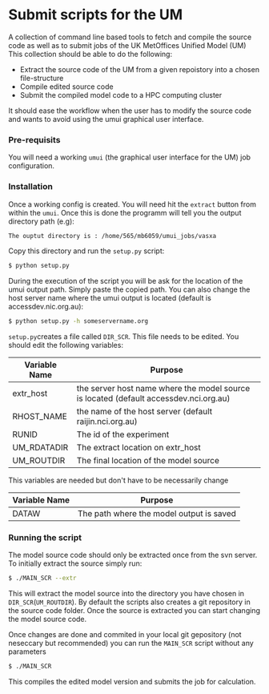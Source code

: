 # Submit scripts for the UM
A collection of command line based tools to fetch and compile the source code as well as to submit jobs of the UK MetOffices Unified Model (UM)
This collection should be able to do the following:

- Extract the source code of the UM from a given repoistory into a chosen file-structure
- Compile edited source code 
- Submit the compiled model code to a HPC computing cluster

It should ease the workflow when the user has to modify the source code and wants to avoid using the umui graphical user interface.

### Pre-requisits
You will need a working `umui` (the graphical user interface for the UM) job configuration. 
### Installation
Once a working config is created. You will need hit the  `extract` button from within the `umui`. Once this is done the programm will tell you the output directory path (e.g):
```sh
The ouptut directory is : /home/565/mb6059/umui_jobs/vasxa 
```
Copy this directory and run the `setup.py` script:
```sh
$ python setup.py
```
During the execution of the script you will be ask for the location of the umui output path. Simply paste the copied path.
You can also change the host server name where the umui output is located (default is accessdev.nic.org.au):
```sh
$ python setup.py -h someservername.org
```

`setup.py`creates a file called `DIR_SCR`. This file needs to be edited. You should edit the following variables:

| Variable Name | Purpose |
| ------ | ------ |
|extr_host | the server host name where the model source is located (default accessdev.nci.org.au) | 
|RHOST_NAME | the name of the host server (default raijin.nci.org.au)|
|RUNID | The id of the experiment |
|UM_RDATADIR| The extract location on extr_host|
|UM_ROUTDIR|The final location of the model source|

This variables are needed but don't have to be necessarily change 

| Variable Name | Purpose |
| ------ | ------ |
|DATAW |The path where the model output is saved|


### Running the script

The model source code should only be extracted once from the svn server. To initially extract the source simply run:
```sh
$ ./MAIN_SCR --extr
```
This will extract the model source into the directory you have chosen in `DIR_SCR`(`UM_ROUTDIR`). By default the scripts also creates a git repository in the source code folder. Once the source is extracted you can start changing the model source code. 

Once changes are done and commited in your local git gepository (not neseccary but recommended) you can run the ``MAIN_SCR`` script without any parameters

```sh
$ ./MAIN_SCR
```

This compiles the edited model version and submits the job for calculation.
